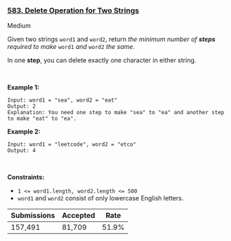 ### [583. Delete Operation for Two Strings](https://leetcode.com/problems/delete-operation-for-two-strings/)

Medium

Given two strings `` word1 `` and `` word2 ``, return _the minimum number of __steps__ required to make_ `` word1 `` _and_ `` word2 `` _the same_.

In one __step__, you can delete exactly one character in either string.

 

__Example 1:__

```
Input: word1 = "sea", word2 = "eat"
Output: 2
Explanation: You need one step to make "sea" to "ea" and another step to make "eat" to "ea".
```

__Example 2:__

```
Input: word1 = "leetcode", word2 = "etco"
Output: 4
```

 

__Constraints:__

*   `` 1 <= word1.length, word2.length <= 500 ``
*   `` word1 `` and `` word2 `` consist of only lowercase English letters.

| Submissions    | Accepted     | Rate   |
| -------------- | ------------ | ------ |
| 157,491 | 81,709 | 51.9% |